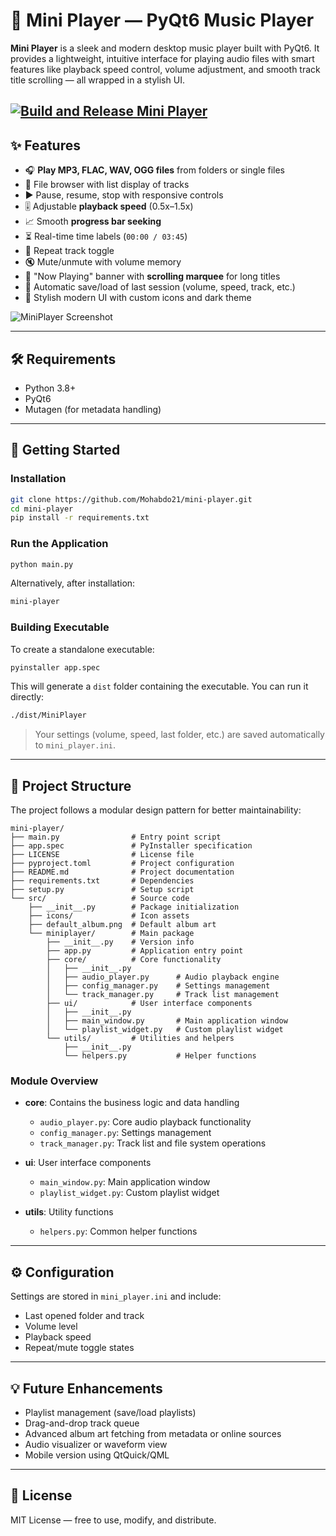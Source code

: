 # 🎵 Mini Player — PyQt6 Music Player

**Mini Player** is a sleek and modern desktop music player built with PyQt6. It provides a lightweight, intuitive interface for playing audio files with smart features like playback speed control, volume adjustment, and smooth track title scrolling — all wrapped in a stylish UI.

## [![Build and Release Mini Player](https://github.com/Mohabdo21/mini-player/actions/workflows/release.yml/badge.svg)](https://github.com/Mohabdo21/mini-player/actions/workflows/release.yml)

## ✨ Features

- 🎧 **Play MP3, FLAC, WAV, OGG files** from folders or single files
- 📂 File browser with list display of tracks
- ▶️ Pause, resume, stop with responsive controls
- 🎚 Adjustable **playback speed** (0.5x–1.5x)
- 📈 Smooth **progress bar seeking**
- ⏳ Real-time time labels (`00:00 / 03:45`)
- 🔁 Repeat track toggle
- 🔇 Mute/unmute with volume memory
- 📀 "Now Playing" banner with **scrolling marquee** for long titles
- 💾 Automatic save/load of last session (volume, speed, track, etc.)
- 🎨 Stylish modern UI with custom icons and dark theme

![MiniPlayer Screenshot](https://github.com/user-attachments/assets/2b1ffb56-276a-4a36-a822-57582ab9989a)

---

## 🛠️ Requirements

- Python 3.8+
- PyQt6
- Mutagen (for metadata handling)

---

## 🚀 Getting Started

### Installation

```bash
git clone https://github.com/Mohabdo21/mini-player.git
cd mini-player
pip install -r requirements.txt
```

### Run the Application

```bash
python main.py
```

Alternatively, after installation:

```bash
mini-player
```

### Building Executable

To create a standalone executable:

```bash
pyinstaller app.spec
```

This will generate a `dist` folder containing the executable. You can run it directly:

```bash
./dist/MiniPlayer
```

> Your settings (volume, speed, last folder, etc.) are saved automatically to `mini_player.ini`.

---

## 📁 Project Structure

The project follows a modular design pattern for better maintainability:

```
mini-player/
├── main.py                # Entry point script
├── app.spec               # PyInstaller specification
├── LICENSE                # License file
├── pyproject.toml         # Project configuration
├── README.md              # Project documentation
├── requirements.txt       # Dependencies
├── setup.py               # Setup script
└── src/                   # Source code
    ├── __init__.py        # Package initialization
    ├── icons/             # Icon assets
    ├── default_album.png  # Default album art
    └── miniplayer/        # Main package
        ├── __init__.py    # Version info
        ├── app.py         # Application entry point
        ├── core/          # Core functionality
        │   ├── __init__.py
        │   ├── audio_player.py      # Audio playback engine
        │   ├── config_manager.py    # Settings management
        │   └── track_manager.py     # Track list management
        ├── ui/            # User interface components
        │   ├── __init__.py
        │   ├── main_window.py       # Main application window
        │   └── playlist_widget.py   # Custom playlist widget
        └── utils/         # Utilities and helpers
            ├── __init__.py
            └── helpers.py           # Helper functions
```

### Module Overview

- **core**: Contains the business logic and data handling

  - `audio_player.py`: Core audio playback functionality
  - `config_manager.py`: Settings management
  - `track_manager.py`: Track list and file system operations

- **ui**: User interface components

  - `main_window.py`: Main application window
  - `playlist_widget.py`: Custom playlist widget

- **utils**: Utility functions
  - `helpers.py`: Common helper functions

---

## ⚙️ Configuration

Settings are stored in `mini_player.ini` and include:

- Last opened folder and track
- Volume level
- Playback speed
- Repeat/mute toggle states

---

## 💡 Future Enhancements

- Playlist management (save/load playlists)
- Drag-and-drop track queue
- Advanced album art fetching from metadata or online sources
- Audio visualizer or waveform view
- Mobile version using QtQuick/QML

---

## 🪪 License

MIT License — free to use, modify, and distribute.
